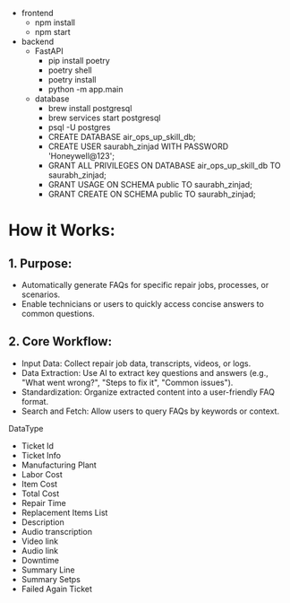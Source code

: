 -   frontend
    -   npm install
    -   npm start
-   backend
    -   FastAPI
        -   pip install poetry
        -   poetry shell
        -   poetry install
        -   python -m app.main
    -   database
        -   brew install postgresql
        -   brew services start postgresql
        -   psql -U postgres
        -   CREATE DATABASE air_ops_up_skill_db;
        -   CREATE USER saurabh_zinjad WITH PASSWORD 'Honeywell@123';
        -   GRANT ALL PRIVILEGES ON DATABASE air_ops_up_skill_db TO saurabh_zinjad;
        -   GRANT USAGE ON SCHEMA public TO saurabh_zinjad;
        -   GRANT CREATE ON SCHEMA public TO saurabh_zinjad;

# How it Works:

## 1. Purpose:

-   Automatically generate FAQs for specific repair jobs, processes, or scenarios.
-   Enable technicians or users to quickly access concise answers to common questions.

## 2. Core Workflow:

-   Input Data: Collect repair job data, transcripts, videos, or logs.
-   Data Extraction: Use AI to extract key questions and answers (e.g., "What went wrong?", "Steps to fix it", "Common issues").
-   Standardization: Organize extracted content into a user-friendly FAQ format.
-   Search and Fetch: Allow users to query FAQs by keywords or context.

DataType

-   Ticket Id
-   Ticket Info
-   Manufacturing Plant
-   Labor Cost
-   Item Cost
-   Total Cost
-   Repair Time
-   Replacement Items List
-   Description
-   Audio transcription
-   Video link
-   Audio link
-   Downtime
-   Summary Line
-   Summary Setps
-   Failed Again Ticket
